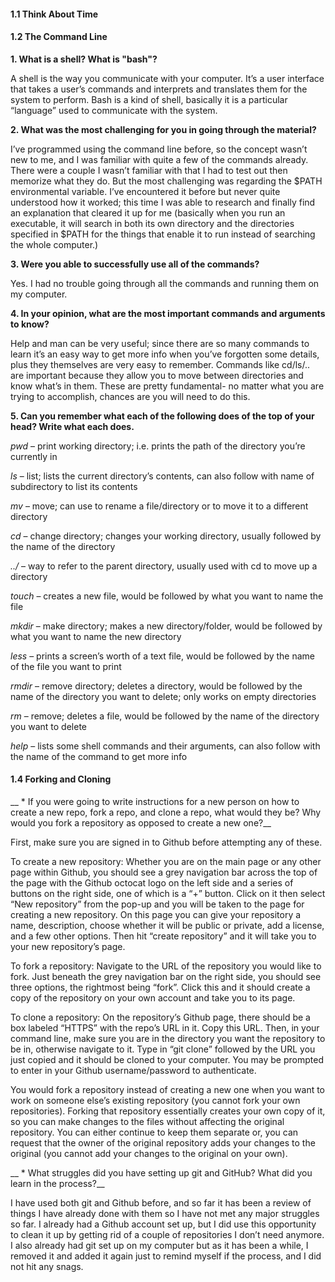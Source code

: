 #### 1.1 Think About Time
#### 1.2 The Command Line

**1. What is a shell? What is "bash"?**

A shell is the way you communicate with your computer. It’s a user interface that takes a user’s commands and interprets and translates them for the system to perform. Bash is a kind of shell, basically it is a particular “language” used to communicate with the system.

**2. What was the most challenging for you in going through the material?**

I’ve programmed using the command line before, so the concept wasn’t new to me, and I was familiar with quite a few of the commands already. There were a couple I wasn’t familiar with that I had to test out then memorize what they do. But the most challenging was regarding the $PATH environmental variable. I’ve encountered it before but never quite understood how it worked; this time I was able to research and finally find an explanation that cleared it up for me (basically when you run an executable, it will search in both its own directory and the directories specified in $PATH for the things that enable it to run instead of searching the whole computer.)

**3. Were you able to successfully use all of the commands?**

Yes. I had no trouble going through all the commands and running them on my computer.

**4. In your opinion, what are the most important commands and arguments to know?**

Help and man can be very useful; since there are so many commands to learn it’s an easy way to get more info when you’ve forgotten some details, plus they themselves are very easy to remember. Commands like cd/ls/.. are important because they allow you to move between directories and know what’s in them. These are pretty fundamental- no matter what you are trying to accomplish, chances are you will need to do this.

**5. Can you remember what each of the following does of the top of your head? Write what each does.**

*pwd* – print working directory; i.e. prints the path of the directory you’re currently in

*ls* – list; lists the current directory’s contents, can also follow with name of subdirectory to list its contents

*mv* – move; can use to rename a file/directory or to move it to a different directory

*cd* – change directory; changes your working directory, usually followed by the name of the directory

*../* – way to refer to the parent directory, usually used with cd to move up a directory

*touch* – creates a new file, would be followed by what you want to name the file

*mkdir* – make directory; makes a new directory/folder, would be followed by what you want to name the new directory

*less* – prints a screen’s worth of a text file, would be followed by the name of the file you want to print

*rmdir* – remove directory; deletes a directory, would be followed by the name of the directory you want to delete; only works on empty directories

*rm* – remove; deletes a file, would be followed by the name of the directory you want to delete

*help* – lists some shell commands and their arguments, can also follow with the name of the command to get more info

#### 1.4 Forking and Cloning
__ * If you were going to write instructions for a new person on how to create a new repo, fork a repo, and clone a repo, what would they be? Why would you fork a repository as opposed to create a new one?__

First, make sure you are signed in to Github before attempting any of these.

To create a new repository: Whether you are on the main page or any other page within Github, you should see a grey navigation bar across the top of the page with the Github octocat logo on the left side and a series of buttons on the right side, one of which is a “+” button. Click on it then select “New repository” from the pop-up and you will be taken to the page for creating a new repository. On this page you can give your repository a name, description, choose whether it will be public or private, add a license, and a few other options. Then hit “create repository” and it will take you to your new repository’s page.

To fork a repository: Navigate to the URL of the repository you would like to fork. Just beneath the grey navigation bar on the right side, you should see three options, the rightmost being “fork”. Click this and it should create a copy of the repository on your own account and take you to its page.

To clone a repository: On the repository’s Github page, there should be a box labeled “HTTPS” with the repo’s URL in it. Copy this URL. Then, in your command line, make sure you are in the directory you want the repository to be in, otherwise navigate to it. Type in “git clone” followed by the URL you just copied and it should be cloned to your computer. You may be prompted to enter in your Github username/password to authenticate.

You would fork a repository instead of creating a new one when you want to work on someone else’s existing repository (you cannot fork your own repositories). Forking that repository essentially creates your own copy of it, so you can make changes to the files without affecting the original repository. You can either continue to keep them separate or, you can request that the owner of the original repository adds your changes to the original (you cannot add your changes to the original on your own).

__ * What struggles did you have setting up git and GitHub? What did you learn in the process?__

I have used both git and Github before, and so far it has been a review of things I have already done with them so I have not met any major struggles so far. I already had a Github account set up, but I did use this opportunity to clean it up by getting rid of a couple of repositories I don’t need anymore. I also already had git set up on my computer but as it has been a while, I removed it and added it again just to remind myself if the process, and I did not hit any snags.
